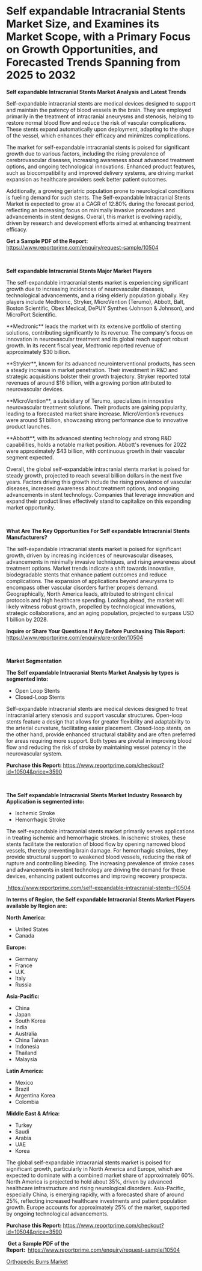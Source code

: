 <p><h1>Self expandable Intracranial Stents Market Size, and Examines its Market Scope, with a Primary Focus on Growth Opportunities, and Forecasted Trends Spanning from 2025 to 2032</h1></p><p><strong>Self expandable Intracranial Stents Market Analysis and Latest Trends</strong></p>
<p><p>Self-expandable intracranial stents are medical devices designed to support and maintain the patency of blood vessels in the brain. They are employed primarily in the treatment of intracranial aneurysms and stenosis, helping to restore normal blood flow and reduce the risk of vascular complications. These stents expand automatically upon deployment, adapting to the shape of the vessel, which enhances their efficacy and minimizes complications.</p><p>The market for self-expandable intracranial stents is poised for significant growth due to various factors, including the rising prevalence of cerebrovascular diseases, increasing awareness about advanced treatment options, and ongoing technological innovations. Enhanced product features, such as biocompatibility and improved delivery systems, are driving market expansion as healthcare providers seek better patient outcomes. </p><p>Additionally, a growing geriatric population prone to neurological conditions is fueling demand for such stents. The Self-expandable Intracranial Stents Market is expected to grow at a CAGR of 12.80% during the forecast period, reflecting an increasing focus on minimally invasive procedures and advancements in stent designs. Overall, this market is evolving rapidly, driven by research and development efforts aimed at enhancing treatment efficacy.</p></p>
<p><strong>Get a Sample PDF of the Report:&nbsp;</strong> <a href="https://www.reportprime.com/enquiry/request-sample/10504?utm_campaign=3066&utm_medium=2&utm_source=Github&utm_content=ia&utm_term=20032025&utm_id=self-expandable-intracranial-stents">https://www.reportprime.com/enquiry/request-sample/10504</a></p>
<p>&nbsp;</p>
<p><strong>Self expandable Intracranial Stents Major Market Players</strong></p>
<p><p>The self-expandable intracranial stents market is experiencing significant growth due to increasing incidences of neurovascular diseases, technological advancements, and a rising elderly population globally. Key players include Medtronic, Stryker, MicroVention (Terumo), Abbott, Balt, Boston Scientific, Obex Medical, DePUY Synthes (Johnson & Johnson), and MicroPort Scientific.</p><p>**Medtronic** leads the market with its extensive portfolio of stenting solutions, contributing significantly to its revenue. The company's focus on innovation in neurovascular treatment and its global reach support robust growth. In its recent fiscal year, Medtronic reported revenue of approximately $30 billion.</p><p>**Stryker**, known for its advanced neurointerventional products, has seen a steady increase in market penetration. Their investment in R&D and strategic acquisitions bolster their growth trajectory. Stryker reported total revenues of around $16 billion, with a growing portion attributed to neurovascular devices.</p><p>**MicroVention**, a subsidiary of Terumo, specializes in innovative neurovascular treatment solutions. Their products are gaining popularity, leading to a forecasted market share increase. MicroVention’s revenues were around $1 billion, showcasing strong performance due to innovative product launches.</p><p>**Abbott**, with its advanced stenting technology and strong R&D capabilities, holds a notable market position. Abbott's revenues for 2022 were approximately $43 billion, with continuous growth in their vascular segment expected.</p><p>Overall, the global self-expandable intracranial stents market is poised for steady growth, projected to reach several billion dollars in the next five years. Factors driving this growth include the rising prevalence of vascular diseases, increased awareness about treatment options, and ongoing advancements in stent technology. Companies that leverage innovation and expand their product lines effectively stand to capitalize on this expanding market opportunity.</p></p>
<p>&nbsp;</p>
<p><strong>What Are The Key Opportunities For Self expandable Intracranial Stents Manufacturers?</strong></p>
<p><p>The self-expandable intracranial stents market is poised for significant growth, driven by increasing incidences of neurovascular diseases, advancements in minimally invasive techniques, and rising awareness about treatment options. Market trends indicate a shift towards innovative, biodegradable stents that enhance patient outcomes and reduce complications. The expansion of applications beyond aneurysms to encompass other vascular disorders further propels demand. Geographically, North America leads, attributed to stringent clinical protocols and high healthcare spending. Looking ahead, the market will likely witness robust growth, propelled by technological innovations, strategic collaborations, and an aging population, projected to surpass USD 1 billion by 2028.</p></p>
<p><strong>Inquire or Share Your Questions If Any Before Purchasing This Report:</strong> <a href="https://www.reportprime.com/enquiry/pre-order/10504?utm_campaign=3066&utm_medium=2&utm_source=Github&utm_content=ia&utm_term=20032025&utm_id=self-expandable-intracranial-stents">https://www.reportprime.com/enquiry/pre-order/10504</a></p>
<p>&nbsp;</p>
<p><strong>Market Segmentation</strong></p>
<p><strong>The Self expandable Intracranial Stents Market Analysis by types is segmented into:</strong></p>
<p><ul><li>Open Loop Stents</li><li>Closed-Loop Stents</li></ul></p>
<p><p>Self-expandable intracranial stents are medical devices designed to treat intracranial artery stenosis and support vascular structures. Open-loop stents feature a design that allows for greater flexibility and adaptability to the arterial curvature, facilitating easier placement. Closed-loop stents, on the other hand, provide enhanced structural stability and are often preferred for areas requiring more support. Both types are pivotal in improving blood flow and reducing the risk of stroke by maintaining vessel patency in the neurovascular system.</p></p>
<p><strong>Purchase this Report:&nbsp;</strong><a href="https://www.reportprime.com/checkout?id=10504&price=3590&utm_campaign=3066&utm_medium=2&utm_source=Github&utm_content=ia&utm_term=20032025&utm_id=self-expandable-intracranial-stents">https://www.reportprime.com/checkout?id=10504&price=3590</a></p>
<p>&nbsp;</p>
<p><strong>The Self expandable Intracranial Stents Market Industry Research by Application is segmented into:</strong></p>
<p><ul><li>Ischemic Stroke</li><li>Hemorrhagic Stroke</li></ul></p>
<p><p>The self-expandable intracranial stents market primarily serves applications in treating ischemic and hemorrhagic strokes. In ischemic strokes, these stents facilitate the restoration of blood flow by opening narrowed blood vessels, thereby preventing brain damage. For hemorrhagic strokes, they provide structural support to weakened blood vessels, reducing the risk of rupture and controlling bleeding. The increasing prevalence of stroke cases and advancements in stent technology are driving the demand for these devices, enhancing patient outcomes and improving recovery prospects.</p></p>
<p><a href="https://www.reportprime.com/self-expandable-intracranial-stents-r10504?utm_campaign=3066&utm_medium=2&utm_source=Github&utm_content=ia&utm_term=20032025&utm_id=self-expandable-intracranial-stents">&nbsp;https://www.reportprime.com/self-expandable-intracranial-stents-r10504</a></p>
<p><strong>In terms of Region, the Self expandable Intracranial Stents Market Players available by Region are:</strong></p>
<p>
    <p> <strong> North America: </strong>
        <ul>
            <li>United States</li>
            <li>Canada</li>
        </ul>
        </p> 
    <p> <strong> Europe: </strong>
        <ul>
            <li>Germany</li>
            <li>France</li>
            <li>U.K.</li>
            <li>Italy</li>
            <li>Russia</li>
        </ul>
        </p> 
    <p> <strong> Asia-Pacific: </strong>
        <ul>
            <li>China</li>
            <li>Japan</li>
            <li>South Korea</li>
            <li>India</li>
            <li>Australia</li>
            <li>China Taiwan</li>
            <li>Indonesia</li>
            <li>Thailand</li>
            <li>Malaysia</li>
        </ul>
        </p> 
    <p> <strong> Latin America: </strong>
        <ul>
            <li>Mexico</li>
            <li>Brazil</li>
            <li>Argentina Korea</li>
            <li>Colombia</li>
        </ul>
        </p> 
    <p> <strong> Middle East & Africa: </strong>
        <ul>
            <li>Turkey</li>
            <li>Saudi</li>
            <li>Arabia</li>
            <li>UAE</li>
            <li>Korea</li>
        </ul>
    </p>
    </p>
<p><p>The global self-expandable intracranial stents market is poised for significant growth, particularly in North America and Europe, which are expected to dominate with a combined market share of approximately 60%. North America is projected to hold about 35%, driven by advanced healthcare infrastructure and rising neurological disorders. Asia-Pacific, especially China, is emerging rapidly, with a forecasted share of around 25%, reflecting increased healthcare investments and patient population growth. Europe accounts for approximately 25% of the market, supported by ongoing technological advancements.</p></p>
<p><strong>Purchase this Report: </strong><a href="https://www.reportprime.com/checkout?id=10504&price=3590&utm_campaign=3066&utm_medium=2&utm_source=Github&utm_content=ia&utm_term=20032025&utm_id=self-expandable-intracranial-stents">https://www.reportprime.com/checkout?id=10504&price=3590</a></p>
<p>&nbsp;<strong>Get a Sample PDF of the Report:&nbsp;&nbsp;</strong><a href="https://www.reportprime.com/enquiry/request-sample/10504?utm_campaign=3066&utm_medium=2&utm_source=Github&utm_content=ia&utm_term=20032025&utm_id=self-expandable-intracranial-stents">https://www.reportprime.com/enquiry/request-sample/10504</a></p>
<p><strong></strong></p>
<p><p><a href="https://github.com/zitanebeibit9/Market-Research-Report-List-1/blob/main/orthopedic-burrs-market.md?utm_campaign=3066&utm_medium=2&utm_source=Github&utm_content=ia&utm_term=20032025&utm_id=self-expandable-intracranial-stents">Orthopedic Burrs Market</a></p></p>